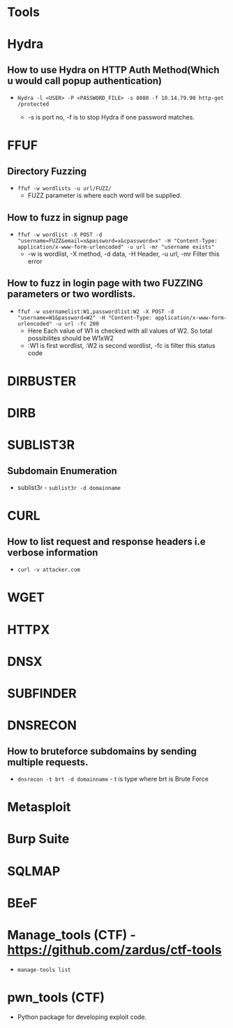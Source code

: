 # Tools

# Hydra

## How to use Hydra on HTTP Auth Method(Which u would call popup authentication)
- ```Hydra -l <USER> -P <PASSWORD_FILE> -s 8080 -f 10.14.79.90 http-get /protected```

    - -s is port no, -f is to stop Hydra if one password matches.

# FFUF

## Directory Fuzzing
- ```ffuf -w wordlists -u url/FUZZ/```
    - FUZZ parameter is where each word will be supplied.

## How to fuzz in signup page
- ```ffuf -w wordlist -X POST -d "username=FUZZ&email=x&password=x&cpassword=x" -H "Content-Type: application/x-www-form-urlencoded" -u url -mr "username exists"```
    - -w is wordlist, -X method, -d data, -H Header, -u url, -mr Filter this error

## How to fuzz in login page with two FUZZING parameters or two wordlists.
- ```ffuf -w usernamelist:W1,passwordlist:W2 -X POST -d "username=W1&password=W2" -H "Content-Type: application/x-www-form-urlencoded" -u url -fc 200```
    - Here Each value of W1 is checked with all values of W2. So total possibilites should be W1xW2
    - :W1 is first wordlist, :W2 is second wordlist, -fc is filter this status code


# DIRBUSTER

# DIRB

# SUBLIST3R

## Subdomain Enumeration
- sublist3r
        - ```sublist3r -d domainname```

# CURL

## How to list request and response headers i.e verbose information
- ```curl -v attacker.com```

# WGET

# HTTPX

# DNSX

# SUBFINDER

# DNSRECON

## How to bruteforce subdomains by sending multiple requests.
- ```dnsrecon -t brt -d domainname```
        - t is type where brt is Brute Force

# Metasploit

# Burp Suite

# SQLMAP

# BEeF

# Manage_tools (CTF) - https://github.com/zardus/ctf-tools
- ```manage-tools list```

# pwn_tools (CTF)
- Python package for developing exploit code.